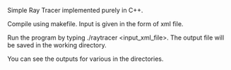 Simple Ray Tracer implemented purely in C++.

Compile using makefile.
Input is given in the form of xml file.

Run the program by typing ./raytracer <input_xml_file>.
The output file will be saved in the working directory.

You can see the outputs for various in the directories.
